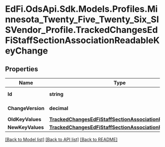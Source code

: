 # EdFi.OdsApi.Sdk.Models.Profiles.Minnesota_Twenty_Five_Twenty_Six_SISVendor_Profile.TrackedChangesEdFiStaffSectionAssociationReadableKeyChange

## Properties

Name | Type | Description | Notes
------------ | ------------- | ------------- | -------------
**Id** | **string** | Resource identifier | [optional] 
**ChangeVersion** | **decimal** | Change version | [optional] 
**OldKeyValues** | [**TrackedChangesEdFiStaffSectionAssociationReadableKey**](TrackedChangesEdFiStaffSectionAssociationReadableKey.md) |  | [optional] 
**NewKeyValues** | [**TrackedChangesEdFiStaffSectionAssociationReadableKey**](TrackedChangesEdFiStaffSectionAssociationReadableKey.md) |  | [optional] 

[[Back to Model list]](../README.md#documentation-for-models) [[Back to API list]](../README.md#documentation-for-api-endpoints) [[Back to README]](../README.md)

